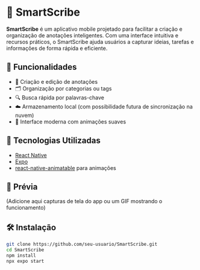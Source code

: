 # 📝 SmartScribe

**SmartScribe** é um aplicativo mobile projetado para facilitar a criação e organização de anotações inteligentes. Com uma interface intuitiva e recursos práticos, o SmartScribe ajuda usuários a capturar ideias, tarefas e informações de forma rápida e eficiente.

## 🚀 Funcionalidades

- 📌 Criação e edição de anotações
- 🗂️ Organização por categorias ou tags
- 🔍 Busca rápida por palavras-chave
- ☁️ Armazenamento local (com possibilidade futura de sincronização na nuvem)
- 🎨 Interface moderna com animações suaves

## 📱 Tecnologias Utilizadas

- [React Native](https://reactnative.dev/)
- [Expo](https://expo.dev/)
- [react-native-animatable](https://github.com/oblador/react-native-animatable) para animações

## 📸 Prévia

(Adicione aqui capturas de tela do app ou um GIF mostrando o funcionamento)

## 🛠️ Instalação

```bash
git clone https://github.com/seu-usuario/SmartScribe.git
cd SmartScribe
npm install
npx expo start
